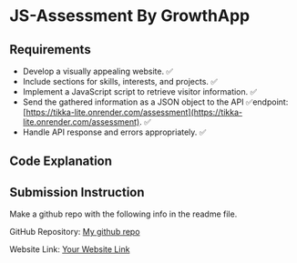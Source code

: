 # JS-Assessment By GrowthApp

## Requirements

- Develop a visually appealing website. ✅
- Include sections for skills, interests, and projects. ✅
- Implement a JavaScript script to retrieve visitor information. ✅
- Send the gathered information as a JSON object to the API ✅endpoint: [https://tikka-lite.onrender.com/assessment](https://tikka-lite.onrender.com/assessment). ✅
- Handle API response and errors appropriately. ✅


## Code Explanation


## Submission Instruction

Make a github repo with the following info in the readme file.

GitHub Repository: [My github repo](https://github.com/yourusername/your-repo)

Website Link: [Your Website Link](https://chukwuebuka-jsassessments.web.app/)